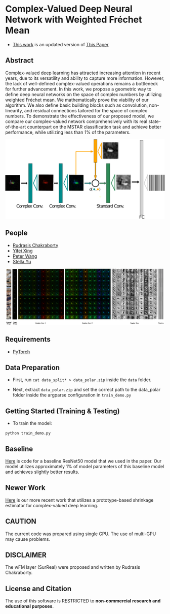 # Complex-Valued Deep Neural Network with Weighted Fréchet Mean

- [This work](https://arxiv.org/abs/1910.11334) is an updated version of [This Paper](https://arxiv.org/abs/1906.10048)

## Abstract

Complex-valued deep learning has attracted increasing attention in recent years, due to its versatility and ability to capture more information. However, the lack of well-defined complex-valued operations remains a bottleneck for further advancement. In this work, we propose a geometric way to define deep neural networks on the space of complex numbers by utilizing weighted Fréchet mean. We mathematically prove the viability of our algorithm. We also define basic building blocks such as convolution, non-linearity, and residual connections tailored for the space of complex numbers. To demonstrate the effectiveness of our proposed model, we compare our complex-valued network comprehensively with its real state-of-the-art counterpart on the MSTAR classification task and achieve better performance, while utilizing less than 1% of the parameters. 


<img src='./assets/summary.png' width=800>

## People
- [Rudrasis Chakraborty](https://github.com/rudra1988)
- [Yifei Xing](mailto:xingyifei2016@berkeley.edu) 
- [Peter Wang](mailto:peterwg@berkeley.edu)
- [Stella Yu](mailto:stellayu@berkeley.edu)


<img src='./assets/results_merge.png' width=800>

## Requirements
* [PyTorch](https://pytorch.org/)

## Data Preparation

- First, run `cat data_split* > data_polar.zip` inside the `data` folder.

- Next, extract `data_polar.zip` and set the correct path to the data_polar folder inside the argparse configuration in `train_demo.py`


## Getting Started (Training & Testing)


- To train the model: 
```
python train_demo.py
```

## Baseline
[Here](https://github.com/xingyifei2016/MSTAR_baseline) is code for a baseline ResNet50 model that we used in the paper. Our model utilizes approximately 1% of model parameters of this baseline model and achieves slightly better results.

## Newer Work
[Here](https://github.com/xingyifei2016/shrinkage_demo) is our more recent work that utilizes a prototype-based shrinkage estimator for complex-valued deep learning.


## CAUTION
The current code was prepared using single GPU. The use of multi-GPU may cause problems. 

## DISCLAIMER
The wFM layer (SurReal) were proposed and written by Rudrasis Chakraborty.

## License and Citation
The use of this software is RESTRICTED to **non-commercial research and educational purposes**.
